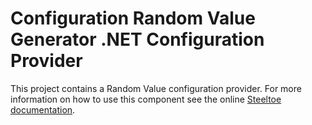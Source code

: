 # Configuration Random Value Generator .NET Configuration Provider

This project contains a Random Value configuration provider.
For more information on how to use this component see the online [Steeltoe documentation](https://steeltoe.io/).
